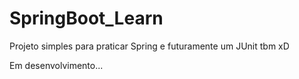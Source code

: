 # SpringBoot_Learn
Projeto simples para praticar Spring e futuramente um JUnit tbm xD

Em desenvolvimento...

